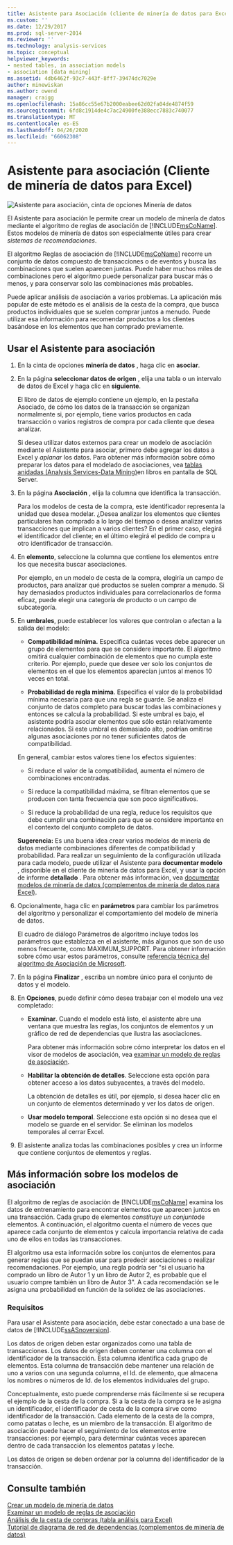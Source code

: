 ```yaml
---
title: Asistente para Asociación (cliente de minería de datos para Excel) | Microsoft Docs
ms.custom: ''
ms.date: 12/29/2017
ms.prod: sql-server-2014
ms.reviewer: ''
ms.technology: analysis-services
ms.topic: conceptual
helpviewer_keywords:
- nested tables, in association models
- association [data mining]
ms.assetid: 4db6462f-93c7-443f-8ff7-39474dc7029e
author: minewiskan
ms.author: owend
manager: craigg
ms.openlocfilehash: 15a86cc55e67b2000eabee62d02fa04de4874f59
ms.sourcegitcommit: 6fd8c1914de4c7ac24900fe388ecc7883c740077
ms.translationtype: MT
ms.contentlocale: es-ES
ms.lasthandoff: 04/26/2020
ms.locfileid: "66062308"
---
```

# <a name="associate-wizard-data-mining-client-for-excel"></a>Asistente para asociación (Cliente de minería de datos para Excel)
  ![Asistente para asociación, cinta de opciones Minería de datos](media/dmc-associate.gif "Asistente para asociación, cinta de opciones Minería de datos")  
  
 El Asistente para asociación le permite crear un modelo de minería de datos mediante el algoritmo de reglas de asociación de [!INCLUDE[msCoName](../includes/msconame-md.md)]. Estos modelos de minería de datos son especialmente útiles para crear *sistemas de recomendaciones*.  
  
 El algoritmo Reglas de asociación de [!INCLUDE[msCoName](../includes/msconame-md.md)] recorre un conjunto de datos compuesto de transacciones o de eventos y busca las combinaciones que suelen aparecen juntas. Puede haber muchos miles de combinaciones pero el algoritmo puede personalizar para buscar más o menos, y para conservar solo las combinaciones más probables.  
  
 Puede aplicar análisis de asociación a varios problemas. La aplicación más popular de este método es el análisis de la cesta de la compra, que busca productos individuales que se suelen comprar juntos a menudo. Puede utilizar esa información para recomendar productos a los clientes basándose en los elementos que han comprado previamente.  
  
## <a name="using-the-associate-wizard"></a>Usar el Asistente para asociación  
  
1.  En la cinta de opciones **minería de datos** , haga clic en **asociar**.  
  
2.  En la página **seleccionar datos de origen** , elija una tabla o un intervalo de datos de Excel y haga clic en **siguiente**.  
  
     El libro de datos de ejemplo contiene un ejemplo, en la pestaña Asociado, de cómo los datos de la transacción se organizan normalmente si, por ejemplo, tiene varios productos en cada transacción o varios registros de compra por cada cliente que desea analizar.  
  
     Si desea utilizar datos externos para crear un modelo de asociación mediante el Asistente para asociar, primero debe agregar los datos a Excel y *aplanar* los datos. Para obtener más información sobre cómo preparar los datos para el modelado de asociaciones, vea [tablas anidadas &#40;Analysis Services-Data Mining&#41;](data-mining/nested-tables-analysis-services-data-mining.md)en libros en pantalla de SQL Server.  
  
3.  En la página **Asociación** , elija la columna que identifica la transacción.  
  
     Para los modelos de cesta de la compra, este identificador representa la unidad que desea modelar. ¿Desea analizar los elementos que clientes particulares han comprado a lo largo del tiempo o desea analizar varias transacciones que implican a varios clientes? En el primer caso, elegirá el identificador del cliente; en el último elegirá el pedido de compra u otro identificador de transacción.  
  
4.  En **elemento**, seleccione la columna que contiene los elementos entre los que necesita buscar asociaciones.  
  
     Por ejemplo, en un modelo de cesta de la compra, elegiría un campo de productos, para analizar qué productos se suelen comprar a menudo. Si hay demasiados productos individuales para correlacionarlos de forma eficaz, puede elegir una categoría de producto o un campo de subcategoría.  
  
5.  En **umbrales**, puede establecer los valores que controlan o afectan a la salida del modelo:  
  
    -   **Compatibilidad mínima.** Especifica cuántas veces debe aparecer un grupo de elementos para que se considere importante. El algoritmo omitirá cualquier combinación de elementos que no cumpla este criterio. Por ejemplo, puede que desee ver solo los conjuntos de elementos en el que los elementos aparecían juntos al menos 10 veces en total.  
  
    -   **Probabilidad de regla mínima**. Especifica el valor de la probabilidad mínima necesaria para que una regla se guarde. Se analiza el conjunto de datos completo para buscar todas las combinaciones y entonces se calcula la probabilidad. Si este umbral es bajo, el asistente podría asociar elementos que sólo están relativamente relacionados. Si este umbral es demasiado alto, podrían omitirse algunas asociaciones por no tener suficientes datos de compatibilidad.  
  
     En general, cambiar estos valores tiene los efectos siguientes:  
  
    -   Si reduce el valor de la compatibilidad, aumenta el número de combinaciones encontradas.  
  
    -   Si reduce la compatibilidad máxima, se filtran elementos que se producen con tanta frecuencia que son poco significativos.  
  
    -   Si reduce la probabilidad de una regla, reduce los requisitos que debe cumplir una combinación para que se considere importante en el contexto del conjunto completo de datos.  
  
     **Sugerencia:** Es una buena idea crear varios modelos de minería de datos mediante combinaciones diferentes de compatibilidad y probabilidad. Para realizar un seguimiento de la configuración utilizada para cada modelo, puede utilizar el Asistente para **documentar modelo** , disponible en el cliente de minería de datos para Excel, y usar la opción de informe **detallado** . Para obtener más información, vea [documentar modelos de minería de datos &#40;complementos de minería de datos para Excel&#41;](documenting-mining-models-data-mining-add-ins-for-excel.md).  
  
6.  Opcionalmente, haga clic en **parámetros** para cambiar los parámetros del algoritmo y personalizar el comportamiento del modelo de minería de datos.  
  
     El cuadro de diálogo Parámetros de algoritmo incluye todos los parámetros que establezca en el asistente, más algunos que son de uso menos frecuente, como MAXIMUM_SUPPORT. Para obtener información sobre cómo usar estos parámetros, consulte [referencia técnica del algoritmo de Asociación de Microsoft](data-mining/microsoft-association-algorithm-technical-reference.md).  
  
7.  En la página **Finalizar** , escriba un nombre único para el conjunto de datos y el modelo.  
  
8.  En **Opciones**, puede definir cómo desea trabajar con el modelo una vez completado:  
  
    -   **Examinar**.  Cuando el modelo está listo, el asistente abre una ventana que muestra las reglas, los conjuntos de elementos y un gráfico de red de dependencias que ilustra las asociaciones.  
  
         Para obtener más información sobre cómo interpretar los datos en el visor de modelos de asociación, vea [examinar un modelo de reglas de asociación](browsing-an-association-rules-model.md).  
  
    -   **Habilitar la obtención de detalles**. Seleccione esta opción para obtener acceso a los datos subyacentes, a través del modelo.  
  
         La obtención de detalles es útil, por ejemplo, si desea hacer clic en un conjunto de elementos determinado y ver los datos de origen.  
  
    -   **Usar modelo temporal**. Seleccione esta opción si no desea que el modelo se guarde en el servidor. Se eliminan los modelos temporales al cerrar Excel.  
  
9. El asistente analiza todas las combinaciones posibles y crea un informe que contiene conjuntos de elementos y reglas.  
  
## <a name="more-about-association-models"></a>Más información sobre los modelos de asociación  
 El algoritmo de reglas de asociación de [!INCLUDE[msCoName](../includes/msconame-md.md)] examina los datos de entrenamiento para encontrar elementos que aparecen juntos en una transacción. Cada grupo de elementos *constituye un conjunto*de elementos. A continuación, el algoritmo cuenta el número de veces que aparece cada conjunto de elementos y calcula importancia relativa de cada uno de ellos en todas las transacciones.  
  
 El algoritmo usa esta información sobre los conjuntos de elementos para generar reglas que se puedan usar para predecir asociaciones o realizar recomendaciones. Por ejemplo, una regla podría ser "si el usuario ha comprado un libro de Autor 1 y un libro de Autor 2, es probable que el usuario compre también un libro de Autor 3". A cada recomendación se le asigna una probabilidad en función de la solidez de las asociaciones.  
  
### <a name="requirements"></a>Requisitos  
 Para usar el Asistente para asociación, debe estar conectado a una base de datos de [!INCLUDE[ssASnoversion](../includes/ssasnoversion-md.md)].  
  
 Los datos de origen deben estar organizados como una tabla de transacciones. Los datos de origen deben contener una columna con el identificador de la transacción. Esta columna identifica cada grupo de elementos. Esta columna de transacción debe mantener una relación de uno a varios con una segunda columna, el Id. de elemento, que almacena los nombres o números de Id. de los elementos individuales del grupo.  
  
 Conceptualmente, esto puede comprenderse más fácilmente si se recupera el ejemplo de la cesta de la compra. Si a la cesta de la compra se le asigna un identificador, el identificador de cesta de la compra sirve como identificador de la transacción. Cada elemento de la cesta de la compra, como patatas o leche, es un miembro de la transacción. El algoritmo de asociación puede hacer el seguimiento de los elementos entre transacciones: por ejemplo, para determinar cuántas veces aparecen dentro de cada transacción los elementos patatas y leche.  
  
 Los datos de origen se deben ordenar por la columna del identificador de la transacción.  
  
## <a name="see-also"></a>Consulte también  
 [Crear un modelo de minería de datos](creating-a-data-mining-model.md)   
 [Examinar un modelo de reglas de asociación](browsing-an-association-rules-model.md)   
 [Análisis de la cesta de compras &#40;tabla análisis para Excel&#41;](shopping-basket-analysis-table-analysistools-for-excel.md)   
 [Tutorial de diagrama de red de dependencias &#40;complementos de minería de datos&#41;](dependency-network-diagram-walkthrough-data-mining-add-ins.md)  
  
  
